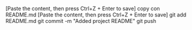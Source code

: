 [Paste the content, then press Ctrl+Z + Enter to save]
copy con README.md
[Paste the content, then press Ctrl+Z + Enter to save]
git add README.md
git commit -m "Added project README"
git push
